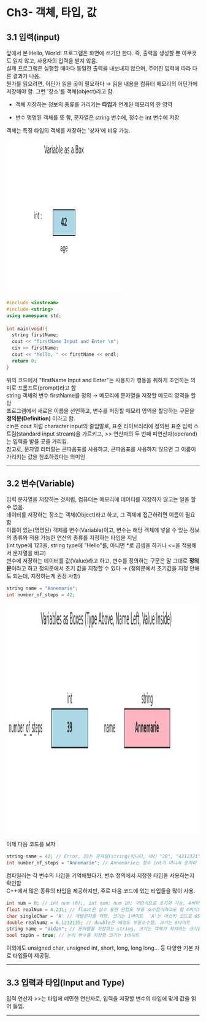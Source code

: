 # Ch3- 객체, 타입, 값

## 3.1 입력(input)
앞에서 본 Hello, World! 프로그램은 화면에 쓰기만 한다. 즉, 출력을 생성할 뿐 아무것도 읽지 않고, 사용자의 입력을 받지 않음. <br>
실제 프로그램은 실행할 때마다 동일한 출력을 내보내지 않으며, 주어진 입력에 따라 다른 결과가 나옴. <br>
뭔가를 읽으려면, 어딘가 읽을 곳이 필요하다 → 읽을 내용을 컴퓨터 메모리의 어딘가에 저장해야 함. 그런 '장소'를 객체(object)라고 함. 

  - 객체
    저장하는 정보의 종류를 가리키는 **타입**과 연계된 메모리의 한 영역
    
  - 변수
    명명된 객체를 뜻 함, 문자열은 string 변수에, 정수는 int 변수에 저장

객체는 특정 타입의 객체를 저장하는 '상자'에 비유 가능.

<img src = https://github.com/Jeon-YuSung/Jeon-YuSung.github.io/blob/main/_img/intBoxGpt.png width = "300" height = "400"/>

```cpp
#include <iostream>
#include <string>
using namespace std;

int main(void){
  string firstName;
  cout << "firstName Input and Enter \n";
  cin >> firstName;
  cout << "hello, " << firstName << endl;
  return 0;
}

```

위의 코드에서 "firstName Input and Enter"는 사용자가 행동을 취하게 조언하는 의미로 프롬프트(prompt)라고 함 <br>
string 객체의 변수 firstName를 정의 → 메모리에 문자열을 저장할 메모리 영역을 할당 <br>
프로그램에서 새로운 이름을 선언하고, 변수를 저장할 메모리 영역을 할당하는 구문을 **정의문(Definition)** 이라고 함.<br>
cin은 cout 처럼 character input의 줄임말로, 표준 라이브러리에 정의된 표준 입력 스트림(standard input stream)을 가르키고, >> 연산자의 두 번째 피연산자(operand)는 입력을 받을 곳을 가리킴. <br>
참고로, 문자열 리터럴는 큰따옴표를 사용하고, 큰따옴표를 사용하지 않으면 그 이름이 가리키는 값을 참조하겠다는 의미임 <br>

-------------------------------------------------------------------------

## 3.2 변수(Variable)
입력 문자열을 저장하는 것처럼, 컴퓨터는 메모리에 데이터를 저장하지 않고는 일을 할 수 없음. <br>
데이터를 저장하는 장소는 객체(Object)라고 하고, 그 객체에 접근하려면 이름이 필요함 <br> 
이름이 있는(명명된) 객체를 변수(Variable)이고, 변수는 해당 객체에 넣을 수 있는 정보의 종류와 적용 가능한 연산의 종류를 지정하는 타입을 지님<br>
(int type에 123을, string type에 "Hello"를, 아니면 *로 곱셈을 하거나 <=을 적용해서 문자열을 비교) <br>
변수에 저장하는 데이터를 값(Value)라고 하고, 변수를 정의하는 구문은 말 그대로 **정의문**이라고 하고 정의문에서 초기 값을 지정할 수 있다 → (정의문에서 초기값을 지정 안해도 되는데, 지정하는게 권장 사항)

```cpp
string name = "Annemarie";
int number_of_steps = 42;
```
<img src = https://github.com/Jeon-YuSung/Jeon-YuSung.github.io/blob/main/_img/OutPutBoxWithGPT.png width = "600" height = "600"/>

이제 다음 코드를 보자

```cpp
string name = 42; // Error, 39는 문자열(string)아니다, 대신 "38", "4212321"같은 숫자를 문자형으로 바꾸는건 가능   
int number_of_steps = "Annemarie"; // Annemarie는 정수 int가 아니라 문자라 에러가 발생함
```

컴파일러는 각 변수의 타입을 기억해뒀다가, 변수 정의에서 지정한 타입을 사용하는지 확인함 <br>
C++에서 많은 종류의 타입을 제공하지만, 주로 다음 코드에 있는 타입들을 많이 사용.

```cpp
int num = 0; // int num (0);, int num; num 10; 이런식으로 초기화 가능, 4바이트
float realNum = 4.231; // float은 실수 표현 단정도 부동 소수점이라고도 함 4바이트
char singleChar = 'A' // 개별문자를 저장, 크기는 1바이트  'A'는 아스키 코드로 65
double realNum2 = 6.1232135; // double은 배정도 부동소수점, 크기는 8바이트
string name = "Vidan"; // 문자열을 저장하는 string, 크기는 객체가 차지하는 크기를 따라감
bool tapOn = true; // 논리 변수를 저장함 크기는 1바이트 
```
이외에도 unsigned char, unsigned int, short, long, long long... 등 다양한 기본 자료 타입들이 제공됨. 

-----------------------------------

## 3.3 입력과 타입(Input and Type)
입력 연산자 >>는 타입에 예민한 연산자로, 입력을 저장할 변수의 타입에 맞게 값을 읽어 들임. <br>


-----------------------------------------------------------------
